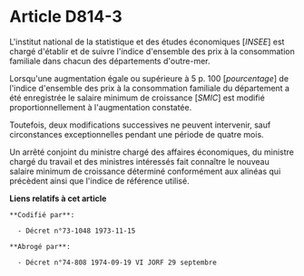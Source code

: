 # Article D814-3

L'institut national de la statistique et des études économiques [*INSEE*] est chargé d'établir et de suivre l'indice
d'ensemble des prix à la consommation familiale dans chacun des départements d'outre-mer.

Lorsqu'une augmentation égale ou supérieure à 5 p. 100 [*pourcentage*] de l'indice d'ensemble des prix à la consommation
familiale du département a été enregistrée le salaire minimum de croissance [*SMIC*] est modifié proportionnellement à
l'augmentation constatée.

Toutefois, deux modifications successives ne peuvent intervenir, sauf circonstances exceptionnelles pendant une période de
quatre mois.

Un arrêté conjoint du ministre chargé des affaires économiques, du ministre chargé du travail et des ministres intéressés
fait connaître le nouveau salaire minimum de croissance déterminé conformément aux alinéas qui précèdent ainsi que l'indice
de référence utilisé.

**Liens relatifs à cet article**

	**Codifié par**:

	  - Décret n°73-1048 1973-11-15

	**Abrogé par**:

	  - Décret n°74-808 1974-09-19 VI JORF 29 septembre
